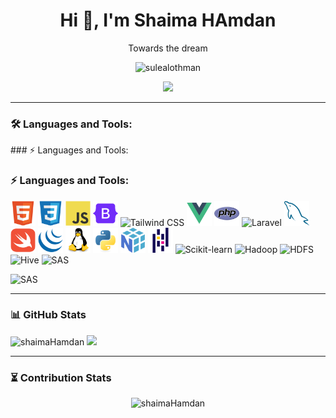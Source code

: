 <h1 align="center">Hi 👋, I'm Shaima HAmdan</h1>
<p align="center">Towards the dream</p>

<p align="center">
  <img src="https://komarev.com/ghpvc/?username=sulealothman&label=Profile%20views&color=0e75b6&style=flat" alt="sulealothman" />
</p>

<p align="center">
  <a href="https://x.com/shaima_3h"><img src="https://img.shields.io/twitter/follow/YOUR_USERNAME?style=social" /></a>
  
</p>

---

### 🛠️ Languages and Tools:

<p align="left">
### ⚡ Languages and Tools:

### ⚡ Languages and Tools:

<p align="left">
  <!-- Frontend -->
  <img src="https://raw.githubusercontent.com/devicons/devicon/master/icons/html5/html5-original.svg" width="40" alt="HTML" />
  <img src="https://raw.githubusercontent.com/devicons/devicon/master/icons/css3/css3-original.svg" width="40" alt="CSS" />
  <img src="https://raw.githubusercontent.com/devicons/devicon/master/icons/javascript/javascript-original.svg" width="40" alt="JavaScript" />
  <img src="https://raw.githubusercontent.com/devicons/devicon/master/icons/bootstrap/bootstrap-plain.svg" width="40" alt="Bootstrap" />
  <img src="https://www.vectorlogo.zone/logos/tailwindcss/tailwindcss-icon.svg" width="40" alt="Tailwind CSS" />
  <img src="https://raw.githubusercontent.com/devicons/devicon/master/icons/vuejs/vuejs-original.svg" width="40" alt="Vue.js" />

  <!-- Backend -->
  <img src="https://raw.githubusercontent.com/devicons/devicon/master/icons/php/php-original.svg" width="40" alt="PHP" />
  <img src="https://raw.githubusercontent.com/laravel/art/25f3984ba15521a1fa2a4e301e5b8ff2eec7c629/logo-lockup/laravel-mark-red.svg" width="40" alt="Laravel" />
  <img src="https://raw.githubusercontent.com/devicons/devicon/master/icons/mysql/mysql-original.svg" width="40" alt="MySQL" />

  <!-- Other -->
  <img src="https://raw.githubusercontent.com/devicons/devicon/master/icons/swift/swift-original.svg" width="40" alt="Swift" />
  <img src="https://raw.githubusercontent.com/devicons/devicon/master/icons/jquery/jquery-original.svg" width="40" alt="jQuery" />
  <img src="https://raw.githubusercontent.com/devicons/devicon/master/icons/linux/linux-original.svg" width="40" alt="Linux" />
  <img src="https://raw.githubusercontent.com/devicons/devicon/master/icons/python/python-original.svg" width="40" alt="Python" />
  <img src="https://raw.githubusercontent.com/devicons/devicon/master/icons/numpy/numpy-original.svg" width="40" alt="NumPy" />
  <img src="https://raw.githubusercontent.com/devicons/devicon/master/icons/pandas/pandas-original.svg" width="40" alt="Pandas" />
  <img src="https://raw.githubusercontent.com/scikit-learn/scikit-learn/main/doc/logos/scikit-learn-logo-small.png" width="40" alt="Scikit-learn" />

  <!-- Big Data -->
  <img src="https://upload.wikimedia.org/wikipedia/commons/0/0e/Hadoop_logo.svg" width="40" alt="Hadoop" />
  <img src="https://upload.wikimedia.org/wikipedia/commons/3/38/HDFS_logo.svg" width="40" alt="HDFS" />
  <img src="https://upload.wikimedia.org/wikipedia/commons/5/5e/Hive_logo.svg" width="40" alt="Hive" />
  <img src="https://raw.githubusercontent.com/Sumanth-Talluri/SAS_logo/main/sas.png" width="40" alt="SAS" />
</p>



  <!-- Other -->
  <img src="https://img.icons8.com/color/48/000000/sas.png" alt="SAS" width="40" />
</p>


---

### 📊 GitHub Stats

<p>
  <img src="https://github-readme-stats.vercel.app/api?username=shaimaHamdan&show_icons=true&theme=radical" alt="shaimaHamdan" />
  <img src="https://github-readme-stats.vercel.app/api/top-langs/?username=shaimaHamdan&layout=compact&theme=radical" />
</p>

---

### ⏳ Contribution Stats

<p align="center">
  <img src="https://github-readme-streak-stats.herokuapp.com/?user=shaimaHamdan&theme=radical" alt="shaimaHamdan" />
</p>
